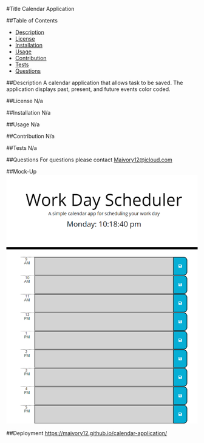 #Title
Calendar Application

##Table of Contents
- [Description](#description)
- [License](#license)
- [Installation](#installation)
- [Usage](#usage)
- [Contribution](#contribution)
- [Tests](#tests)
- [Questions](#questions)


##Description 
A calendar application that allows task to be saved. The application displays past, present, and future events color coded.

##License
N/a

##Installation
N/a

##Usage
N/a

##Contribution
N/a

##Tests
N/a

##Questions
For questions please contact Maivory12@icloud.com

##Mock-Up
![Mock Up](./assets/images/_C__Users_14787_gt-bootcamp_homework_calendar-application_index.html.png)

##Deployment
https://maivory12.github.io/calendar-application/

